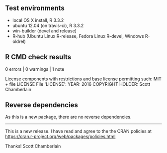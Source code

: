 ## Test environments

* local OS X install, R 3.3.2
* ubuntu 12.04 (on travis-ci), R 3.3.2
* win-builder (devel and release)
* R-hub (Ubuntu Linux R-release, Fedora Linux R-devel, Windows R-oldrel)

## R CMD check results

0 errors | 0 warnings | 1 note

   License components with restrictions and base license permitting such:
     MIT + file LICENSE
   File 'LICENSE':
     YEAR: 2016
     COPYRIGHT HOLDER: Scott Chamberlain

## Reverse dependencies

As this is a new package, there are no reverse dependencies.

---

This is a new release. I have read and agree to the the CRAN policies at
https://cran.r-project.org/web/packages/policies.html

Thanks! Scott Chamberlain
